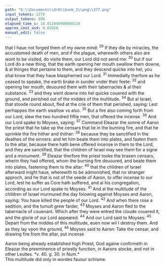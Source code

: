 ```yaml
---
path: "E:\\Documents\\drb\\book_1\\png\\377.png"
input_tokens: 2270
output_tokens: 898
elapsed_time_s: 18.812040900000138
approx_cost_usd: 0.02028
manual_edit: false
---
```

that I haue not forged them of my owne mind: <sup>29</sup> If they die by miracles, the accustomed death of men, and if the plague, wherewith others also are wont to be visited, do visite them, our Lord did not send me: <sup>30</sup> but if our Lord do a new thing, that the earth opening her mouth swallow them downe, & al thinges that pertaine to them, and they descend quicke into hel, you shal know that they haue blasphemed our Lord. <sup>31</sup> Immediatly therfore as he ceased to speake, the earth brake in sunder vnder their feete: <sup>32</sup> and opening her mouth, deuoured them with their tabernacles & al their substance. <sup>33</sup> and they went downe into hel quicke couered with the ground, and perished out of the middes of the multitude. <sup>34</sup> But al Israel, that stoode round about, fled at the crie of them that perished, saying: Lest perhappes the earth swallow vs also. <sup>35</sup> But a fire also coming forth from our Lord, slew the two hundred fiftie men, that offered the incense. <sup>36</sup> And our Lord spake to Moyses, saying: <sup>37</sup> Command Eleazar the sonne of Aaron the priest that he take vp the censars that lie in the burning fire, and that he sprinkle the fire hither and thither: <sup>38</sup> because they be sanctified in the deathes of the sinners: and let him beate them into plates, and fasten them to the altar, because there hath bene offered incense in them to the Lord, and they are sanctified, that the children of Israel may see them for a signe and a monument. <sup>39</sup> Eleazar therfore the priest tooke the brasen censars, wherin they had offered, whom the burning fire deuoured, and beate them into plates, fastening them to the altar: <sup>40</sup> that the children of Israel afterward might haue, wherewith to be admonished, that no stranger approch, and he that is not of the seede of Aaron, to offer incense to our Lord, lest he suffer as Core hath suffered, and al his congregation, according as our Lord spake to Moyses. <sup>41</sup> And al the multitude of the children of Israel murmured the day folowing against Moyses and Aaron, saying: You haue killed the people of our Lord. <sup>42</sup> And when there rose a sedition, and the tumult grew farder, <sup>43</sup> Moyses and Aaron fled to the tabernacle of couenant. Which after they were entred the cloude couered it, and the glorie of our Lord appeared. <sup>44</sup> And our Lord said to Moyses: <sup>45</sup> Depart from the middes of this multitude, euen now wil I destroy them. And as they lay vpon the ground, <sup>46</sup> Moyses said to Aaron: Take the censar, and drawing fire from the altar, put incense

[^1]: (*Exod. 4.*) that he was sent of God: and now he proueth againe by miracle, that he and Aaron, and not these schismatikes were called and sent by God to gouerne his people.

<aside>Aaron being already established high Priest, God againe confirmeth in Eleazar the preeminence of priestly function, in Aarons stocke, and not in other Leuites. *v. 40. g. 30. in Num.*</aside>

<aside>This multitude did only in wordes fauour schisme.</aside>